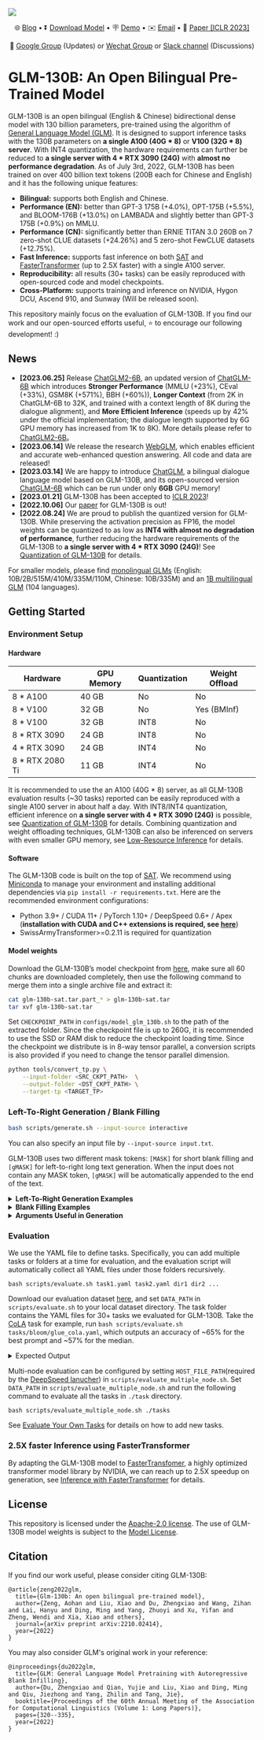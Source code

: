 <img src="resources/7D6433A42D189E2E6FBC62BE066BCE91.png">

<p align="center">
   🌐 <a href="http://keg.cs.tsinghua.edu.cn/glm-130b/posts/glm-130b/" target="_blank">Blog</a> • ⏬ <a href="https://docs.google.com/forms/d/e/1FAIpQLSehr5Dh_i3TwACmFFi8QEgIVNYGmSPwV0GueIcsUev0NEfUug/viewform" target="_blank">Download Model</a> • 🪧 <a href="https://huggingface.co/spaces/THUDM/GLM-130B" target="_blank">Demo</a> • ✉️ <a href="mailto:glm-130b@googlegroups.com">Email</a> • 📃 <a href="https://arxiv.org/abs/2210.02414" target="_blank">Paper [ICLR 2023]</a><br>
</p>

<p align="center">
   💬 <a href="https://groups.google.com/g/glm-130b-forum" target="_blank">Google Group</a> (Updates) or <a href="https://github.com/THUDM/GLM-130B/blob/main/resources/WECHAT.md" target="_blank">Wechat Group</a> or <a href="https://join.slack.com/t/glm-130b/shared_invite/zt-1f2ih11xy-EAuDComTAr~XVB3MywE9Cg" target="_blank">Slack channel</a> (Discussions)
</p>

# GLM-130B: An Open Bilingual Pre-Trained Model

GLM-130B is an open bilingual (English & Chinese) bidirectional dense model with 130 billion parameters, pre-trained using the algorithm of [General Language Model (GLM)](https://aclanthology.org/2022.acl-long.26). It is designed to support inference tasks with the 130B parameters on **a single A100 (40G * 8)** or **V100 (32G * 8) server**. With INT4 quantization, the  hardware requirements can further be reduced to **a single server with 4 * RTX 3090 (24G)** with **almost no performance degradation**. As of July 3rd, 2022, GLM-130B has been trained on over 400 billion text tokens (200B each for Chinese and English) and it has the following unique features:
 
- **Bilingual:** supports both English and Chinese. 
- **Performance (EN):** better than GPT-3 175B (+4.0%), OPT-175B (+5.5%), and BLOOM-176B (+13.0%) on LAMBADA and slightly better than GPT-3 175B (+0.9%) on MMLU.
- **Performance (CN):** significantly better than ERNIE TITAN 3.0 260B on 7 zero-shot CLUE datasets (+24.26%) and 5 zero-shot FewCLUE datasets (+12.75%). 
- **Fast Inference:** supports fast inference on both [SAT](https://github.com/THUDM/SwissArmyTransformer) and [FasterTransformer](https://github.com/NVIDIA/FasterTransformer) (up to 2.5X faster) with a single A100 server.
- **Reproducibility:** all results (30+ tasks) can be easily reproduced with open-sourced code and model checkpoints.
- **Cross-Platform:** supports training and inference on NVIDIA, Hygon DCU, Ascend 910, and Sunway (Will be released soon).

This repository mainly focus on the evaluation of GLM-130B. If you find our work and our open-sourced efforts useful, ⭐️ to encourage our following development! :)

## News
- **[2023.06.25]** Release [ChatGLM2-6B](https://github.com/THUDM/ChatGLM2-6B), an updated version of [ChatGLM-6B](https://github.com/THUDM/ChatGLM-6B) which introduces **Stronger Performance** (MMLU (+23%), CEval (+33%), GSM8K (+571%), BBH (+60%)), **Longer Context** (from 2K in ChatGLM-6B to 32K, and trained with a context length of 8K during the dialogue alignment), and **More Efficient Inference** (speeds up by 42% under the official implementation; the dialogue length supported by 6G GPU memory has increased from 1K to 8K). More details please refer to [ChatGLM2-6B](https://github.com/THUDM/ChatGLM2-6B)。
- **[2023.06.14]** We release the research [WebGLM](https://github.com/THUDM/WebGLM), which enables efficient and accurate web-enhanced question answering. All code and data are released!
- **[2023.03.14]** We are happy to introduce [ChatGLM](https://chatglm.cn/blog), a bilingual dialogue language model based on GLM-130B, and its open-sourced version [ChatGLM-6B](https://github.com/THUDM/ChatGLM-6B) which can be run under only **6GB** GPU memory! 
- **[2023.01.21]** GLM-130B has been accepted to [ICLR 2023](https://iclr.cc/Conferences/2023)!
- **[2022.10.06]** Our [paper](http://arxiv.org/abs/2210.02414) for GLM-130B is out!
- **[2022.08.24]** We are proud to publish the quantized version for GLM-130B.  While preserving the activation precision as FP16, the model weights can be quantized to as low as **INT4 with almost no degradation of performance**, further reducing the hardware requirements of the GLM-130B to **a single server with 4 * RTX 3090 (24G)**! See [Quantization of GLM-130B](docs/quantization.md) for details.

For smaller models, please find [monolingual GLMs](https://github.com/THUDM/GLM) (English: 10B/2B/515M/410M/335M/110M, Chinese: 10B/335M) and an [1B multilingual GLM](https://github.com/THUDM/Multilingual-GLM) (104 languages).

## Getting Started

### Environment Setup

#### Hardware

| **Hardware**    | **GPU Memory** | **Quantization** | **Weight Offload** |
| --------------- | -------------- | ---------------- | ------------------ |
| 8 * A100        | 40 GB          | No               | No                 |
| 8 * V100        | 32 GB          | No               | Yes (BMInf)        |
| 8 * V100        | 32 GB          | INT8             | No                 |
| 8 * RTX 3090    | 24 GB          | INT8             | No                 |
| 4 * RTX 3090    | 24 GB          | INT4             | No                 |
| 8 * RTX 2080 Ti | 11 GB          | INT4             | No        |

It is recommended to use the an A100 (40G * 8) server, as all GLM-130B evaluation results (~30 tasks) reported can be easily reproduced with a single A100 server in about half a day. With INT8/INT4 quantization, efficient inference on **a single server with 4 * RTX 3090 (24G)** is possible, see [Quantization of GLM-130B](docs/quantization.md) for details. Combining quantization and weight offloading techniques, GLM-130B can also be inferenced on servers with even smaller GPU memory, see [Low-Resource Inference](docs/low-resource-inference.md) for details.

#### Software

The GLM-130B code is built on the top of [SAT](https://github.com/THUDM/SwissArmyTransformer). We recommend using [Miniconda](https://docs.conda.io/en/latest/miniconda.html) to manage your environment and installing additional dependencies via `pip install -r requirements.txt`. Here are the recommended environment configurations:

- Python 3.9+ / CUDA 11+ / PyTorch 1.10+ / DeepSpeed 0.6+ / Apex (**installation with CUDA and C++ extensions is required, see [here](https://github.com/NVIDIA/apex/#linux)**)
- SwissArmyTransformer>=0.2.11 is required for quantization

#### Model weights

Download the GLM-130B’s model checkpoint from [here](https://docs.google.com/forms/d/e/1FAIpQLSehr5Dh_i3TwACmFFi8QEgIVNYGmSPwV0GueIcsUev0NEfUug/viewform?usp=sf_link), make sure all 60 chunks are downloaded completely, then use the following command to merge them into a single archive file and extract it:

```bash
cat glm-130b-sat.tar.part_* > glm-130b-sat.tar
tar xvf glm-130b-sat.tar
```

Set `CHECKPOINT_PATH` in `configs/model_glm_130b.sh` to the path of the extracted folder. Since the checkpoint file is up to 260G, it is recommended to use the SSD or RAM disk to reduce the checkpoint loading time. Since the checkpoint we distribute is in 8-way tensor parallel, a conversion scripts is also provided if you need to change the tensor parallel dimension.

```bash
python tools/convert_tp.py \
    --input-folder <SRC_CKPT_PATH>  \
    --output-folder <DST_CKPT_PATH> \
    --target-tp <TARGET_TP>
```

### Left-To-Right Generation / Blank Filling

```bash
bash scripts/generate.sh --input-source interactive
```

You can also specify an input file by `--input-source input.txt`.

GLM-130B uses two different mask tokens: `[MASK]` for short blank filling and `[gMASK]` for left-to-right long text generation. When the input does not contain any MASK token, `[gMASK]` will be automatically appended to the end of the text.

<details>
<summary><b>Left-To-Right Generation Examples</b></summary>
    
#### Example 1
Input: Who is the greatest artist? The greatest artist is [gMASK]

Output: Who is the greatest artist? The greatest artist is not the one who paints the most beautiful picture, or writes the best poem, or plays the best symphony. The greatest artist is the one whose work has the greatest impact on the lives of others. The Greatest Artist is the artist who inspires us to be our best selves. The Great Artist is not the artist whose work is flawless. The great artist is not one who is perfect. The true great artist has the ability to make us feel something. The artist who makes us feel is the great artist. The art of the great artists is to make you feel something that you have never felt before. The greatness of an artist is in the ability of their work to touch the lives and hearts of others, and to make them feel something they have never experienced before. This is the true greatness of the artist. 2. The Significance of the Great Artist The significance of the greatest artist cannot be overstated. The significance and impact of the art of a great artist cannot even be measured. The impact of a single work of art can change the course of history. A single work can change a person’s life. A work of great art can make you laugh, make you cry, make your heart race, or make you think. A great work of artistic expression has the power to change the way you look at the world. The work of a truly great artist can change your life forever. 3. The Impact of the Greatest Artist The greatest artists have the ability and the power of their art to change people’s lives. They have the power and the ability, through their art, to make people feel something new. The power of the work of the truly great artists cannot be measured, but it can be felt. The greater the impact of an artists work, the greater the power it has to change lives. 4. The Influence of the Art of the Artist The art and the work created by the greatest artists has the potential to change a life. The influence of the artists work cannot be quantified, but is felt by those who experience it. The truly great work has an ability to touch people’ lives in a way that no other work can.
  
#### Example 2 (Chinese)
Input: 问题：冬天，中国哪座城市最适合避寒？问题描述：能推荐一些国内适合冬天避寒的城市吗？回答用户：旅游爱好者 回答： [gMASK]
  
Output: 问题:冬天,中国哪座城市最适合避寒?问题描述:能推荐一些国内适合冬天避寒的城市吗?回答用户:旅游爱好者 回答:避寒的话,建议去海南三亚。 三亚位于海南岛的最南端,是中国最南部的热带滨海旅游城市,中国海滨城市,是中国空气质量最好的城市、全国最长寿地区(平均寿命80岁)。三亚市别称鹿城,又被称为"东方夏威夷",位居中国四大一线旅游城市"三威杭厦"之首,拥有全岛最美丽的海滨风光。三亚拥有被无数城市嫉妒的清新空气,柔和海滩。在沙滩悠闲散步、沐浴傍晚温和阳光,在海边玩耍,在雨林里面呼吸健康,欣赏自然奇观,一切都是那么令人享受。 气候 三亚地处热带,属热带季风气候区域,终年气温高,寒暑变化不大,年平均气温25.5度。三亚最热的月份是6月,平均气温为28.5°C,极端最高气温为35.7°C ,三亚没有明显的冬季,而且冬季更是到海滨旅游的最好时候,所以三亚是全年全天候避寒、消暑、度假、旅游的好地方。不过,三亚最旺的旅游时间是从10月份到农历春节,这个时候的人特别多,房间也不好订,建议最好避开高峰。三亚的三个旅游高峰期是"五一"、"十一"、"春节",这三个节日期间的房价都会上浮几倍,如果你选择了这三个假期来三亚的话要提前一个星期定房和咨询。
</details>

<details>
<summary><b>Blank Filling Examples</b></summary>
  
#### Example 1
Input: Ng is an adjunct professor at [MASK] (formerly associate professor and Director of its Stanford AI Lab or SAIL ). Also a pioneer in online education, Ng co-founded Coursera and deeplearning.ai.
  
Output: Ng is an adjunct professor at Stanford University (formerly associate professor and Director of its Stanford AI Lab or SAIL ). Also a pioneer in online education, Ng co-founded Coursera and deeplearning.ai.<br/>

#### Example 2 (Chinese)
Input: 凯旋门位于意大利米兰市古城堡旁。1807年为纪念[MASK]而建，门高25米，顶上矗立两武士青铜古兵车铸像。
  
Output: 凯旋门位于意大利米兰市古城堡旁。1807年为纪念拿破仑胜利而建,门高25米,顶上矗立两武士青铜古兵车铸像。</code></pre>
</details>

<details>
<summary><b>Arguments Useful in Generation</b></summary>

- `--input-source [path] or "interactive"` The input file's path. It can also be "interactive", which will launch a CLI.
- `—-output-path [path]` The folder containing the results.
- `—-out-seq-length [int]` The maximum sequence length for generation (including context).
- `—-min-gen-length [int]` The minimum generation length for each MASK.
- `—-sampling-strategy "BaseStrategy" or "BeamSearchStrategy"`. The sampling strategy used.
  - For BeamSearchStrategy:
     - `—-num-beams [int]` The number of beams.
     - `—-length-penalty [float]` The maximum sequence length for generation (including context).
     - `—-no-repeat-ngram-size [int]` Prohibit repeated n-gram generation.
     - `—-print-all-beam` Print the generated results for all beams.
  - For BaseStrategy:
     - `—-top-k [int]` Top k sampling.
     - `—-top-p [float]` Top p sampling.
     - `—-temperature [float]` The sampling temperature.
</details>

### Evaluation

We use the YAML file to define tasks. Specifically, you can add multiple tasks or folders at a time for evaluation, and the evaluation script will automatically collect all YAML files under those folders recursively.

```
bash scripts/evaluate.sh task1.yaml task2.yaml dir1 dir2 ...
```

Download our evaluation dataset [here](https://cloud.tsinghua.edu.cn/f/826f0df4356f4022a264/), and set `DATA_PATH` in `scripts/evaluate.sh` to your local dataset directory. The task folder contains the YAML files for 30+ tasks we evaluated for GLM-130B. Take the [CoLA](https://nyu-mll.github.io/CoLA/) task for example, run `bash scripts/evaluate.sh tasks/bloom/glue_cola.yaml`, which outputs an accuracy of ~65% for the best prompt and ~57% for the median.

<details>
<summary>Expected Output</summary>
  
```plain
MultiChoiceTaskConfig(name='glue_cola', type=<TaskType.MULTICHOICE: 'mul'>, path='/thudm/LargeScale/data/zeroshot/bloom/glue_cola', module=None, metrics=['Accuracy'], use_task_mask=False, use_multitask_encoding=False, unidirectional=False, max_seq_length=2048, file_pattern={'validation': '**/validation.jsonl'}, micro_batch_size=8)
Evaluating task glue_cola:
  Evaluating group validation:
      Finish Following_sentence_acceptable/mul/validation.jsonl, Accuracy = 42.665
      Finish Make_sense_yes_no/mul/validation.jsonl, Accuracy = 56.951
      Finish Previous_sentence_acceptable/mul/validation.jsonl, Accuracy = 65.197
      Finish editing/mul/validation.jsonl, Accuracy = 57.622
      Finish is_this_correct/mul/validation.jsonl, Accuracy = 65.197
Evaluation results of task glue_cola:
  Group validation Accuracy: max = 65.197, median = 57.622, average = 57.526
Finish task glue_cola in 101.2s. 
```
</details>

Multi-node evaluation can be configured by setting `HOST_FILE_PATH`(required by the [DeepSpeed lanucher](https://www.deepspeed.ai/getting-started/#resource-configuration-multi-node)) in `scripts/evaluate_multiple_node.sh`. Set `DATA_PATH` in `scripts/evaluate_multiple_node.sh` and run the following command to evaluate all the tasks in `./task` directory.

```
bash scripts/evaluate_multiple_node.sh ./tasks
```

See [Evaluate Your Own Tasks](docs/evaluate-your-own-tasks.md) for details on how to add new tasks.

### 2.5X faster Inference using FasterTransformer

By adapting the GLM-130B model to [FasterTransfomer](https://github.com/NVIDIA/FasterTransformer), a highly optimized transformer model library by NVIDIA, we can reach up to 2.5X speedup on generation, see [Inference with FasterTransformer](docs/inference-with-fastertransformer.md) for details.



## License

This repository is licensed under the [Apache-2.0 license](LICENSE). The use of GLM-130B model weights is subject to the [Model License](MODEL_LICENSE).

## Citation

If you find our work useful, please consider citing GLM-130B:

```
@article{zeng2022glm,
  title={Glm-130b: An open bilingual pre-trained model},
  author={Zeng, Aohan and Liu, Xiao and Du, Zhengxiao and Wang, Zihan and Lai, Hanyu and Ding, Ming and Yang, Zhuoyi and Xu, Yifan and Zheng, Wendi and Xia, Xiao and others},
  journal={arXiv preprint arXiv:2210.02414},
  year={2022}
}
```

You may also consider GLM's original work in your reference:

```
@inproceedings{du2022glm,
  title={GLM: General Language Model Pretraining with Autoregressive Blank Infilling},
  author={Du, Zhengxiao and Qian, Yujie and Liu, Xiao and Ding, Ming and Qiu, Jiezhong and Yang, Zhilin and Tang, Jie},
  booktitle={Proceedings of the 60th Annual Meeting of the Association for Computational Linguistics (Volume 1: Long Papers)},
  pages={320--335},
  year={2022}
}
```
